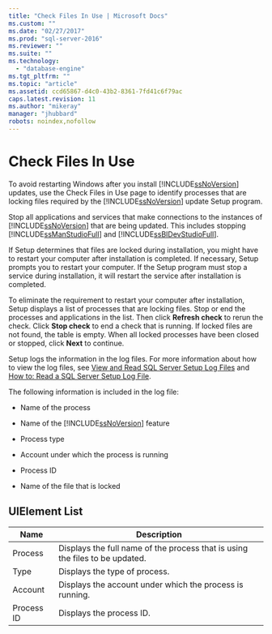 ```yaml
---
title: "Check Files In Use | Microsoft Docs"
ms.custom: ""
ms.date: "02/27/2017"
ms.prod: "sql-server-2016"
ms.reviewer: ""
ms.suite: ""
ms.technology: 
  - "database-engine"
ms.tgt_pltfrm: ""
ms.topic: "article"
ms.assetid: ccd65867-d4c0-43b2-8361-7fd41c6f79ac
caps.latest.revision: 11
ms.author: "mikeray"
manager: "jhubbard"
robots: noindex,nofollow
---
```

# Check Files In Use
  To avoid restarting Windows after you install [!INCLUDE[ssNoVersion](../a9notintoc/includes/ssnoversion-md.md)] updates, use the Check Files in Use page to identify processes that are locking files required by the [!INCLUDE[ssNoVersion](../a9notintoc/includes/ssnoversion-md.md)] update Setup program.  
  
 Stop all applications and services that make connections to the instances of [!INCLUDE[ssNoVersion](../a9notintoc/includes/ssnoversion-md.md)] that are being updated. This includes stopping [!INCLUDE[ssManStudioFull](../a9notintoc/includes/ssmanstudiofull-md.md)] and [!INCLUDE[ssBIDevStudioFull](../a9notintoc/includes/ssbidevstudiofull-md.md)].  
  
 If Setup determines that files are locked during installation, you might have to restart your computer after installation is completed. If necessary, Setup prompts you to restart your computer. If the Setup program must stop a service during installation, it will restart the service after installation is completed.  
  
 To eliminate the requirement to restart your computer after installation, Setup displays a list of processes that are locking files. Stop or end the processes and applications in the list. Then click **Refresh check** to rerun the check. Click **Stop check** to end a check that is running. If locked files are not found, the table is empty. When all locked processes have been closed or stopped, click **Next** to continue.  
  
 Setup logs the information in the log files. For more information about how to view the log files, see [View and Read SQL Server Setup Log Files](../database-engine/install/windows/view-and-read-sql-server-setup-log-files.md) and [How to: Read a SQL Server Setup Log File](http://go.microsoft.com/fwlink/?LinkID=134490).  
  
 The following information is included in the log file:  
  
-   Name of the process  
  
-   Name of the [!INCLUDE[ssNoVersion](../a9notintoc/includes/ssnoversion-md.md)] feature  
  
-   Process type  
  
-   Account under which the process is running  
  
-   Process ID  
  
-   Name of the file that is locked  
  
## UIElement List  
  
|Name|Description|  
|----------|-----------------|  
|Process|Displays the full name of the process that is using the files to be updated.|  
|Type|Displays the type of process.|  
|Account|Displays the account under which the process is running.|  
|Process ID|Displays the process ID.|  
  
  